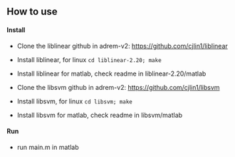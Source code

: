 
## How to use

#### Install
- Clone the liblinear github in adrem-v2: https://github.com/cjlin1/liblinear
- Install liblinear, for linux `cd liblinear-2.20; make`
- Install liblinear for matlab, check readme in liblinear-2.20/matlab

- Clone the libsvm github in adrem-v2: https://github.com/cjlin1/libsvm
- Install libsvm, for linux `cd libsvm; make`
- Install libsvm for matlab, check readme in libsvm/matlab


#### Run
- run main.m in matlab
